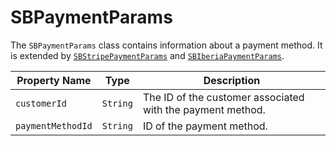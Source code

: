 # SBPaymentParams

The `SBPaymentParams` class contains information about a payment method.
It is extended by [`SBStripePaymentParams`](object-model/sbstripepaymentparams) and [`SBIberiaPaymentParams`](object-model/sbiberiapaymentparams).

| **Property Name** | **Type** | **Description** |
|-|-|-|
| `customerId` | `String` | The ID of the customer associated with the payment method. |
| `paymentMethodId` | `String` | ID of the payment method. |
